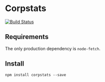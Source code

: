 # Corpstats
[![Build Status](https://travis-ci.org/Bosek/corpstats.svg?branch=master)](https://travis-ci.org/Bosek/corpstats)

## Requirements

The only production dependency is `node-fetch`.

## Install

`npm install corpstats --save`
